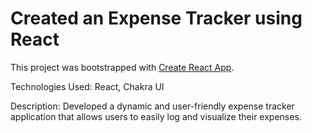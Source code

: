 # Created an Expense Tracker using React

This project was bootstrapped with [Create React App](https://github.com/facebook/create-react-app).

Technologies Used: React, Chakra UI

Description: Developed a dynamic and user-friendly expense tracker application that allows users to easily log and visualize their expenses.
